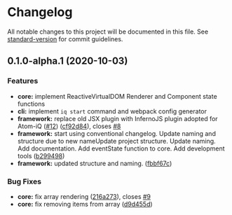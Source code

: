 # Changelog

All notable changes to this project will be documented in this file. See [standard-version](https://github.com/conventional-changelog/standard-version) for commit guidelines.

## 0.1.0-alpha.1 (2020-10-03)


### Features
* **core:** implement ReactiveVirtualDOM Renderer and Component state functions
* **cli:** implement `iq start` command and webpack config generator
* **framework:** replace old JSX plugin with InfernoJS plugin adopted for Atom-iQ ([#12](https://github.com/Atom-iQ/Atom-iQ/issues/12)) ([cf92d84](https://github.com/Atom-iQ/Atom-iQ/commit/cf92d8486d9130565e9d60d8b915093ddc3d2984)), closes [#8](https://github.com/Atom-iQ/Atom-iQ/issues/8)
* **framework:** start using conventional changelog. Update naming and structure due to new nameUpdate project structure. Update naming. Add documentation. Add eventState function to core. Add development tools ([b299498](https://github.com/Atom-iQ/Atom-iQ/commit/b299498f9ffdf1c0011502c818ada33f56196fa8))
* **framework:** updated structure and naming. ([fbbf67c](https://github.com/Atom-iQ/Atom-iQ/commit/fbbf67c7833d9851b3648bdba4dfa7eb9f40de9d))


### Bug Fixes

* **core:** fix array rendering ([216a273](https://github.com/Atom-iQ/Atom-iQ/commit/216a273226e45a2ca2fe8cb2ffbd26206570545a)), closes [#9](https://github.com/Atom-iQ/Atom-iQ/issues/9)
* **core:** fix removing items from array ([d9d455d](https://github.com/Atom-iQ/Atom-iQ/commit/d9d455d107c321fe0f4fd912dd0e4a9fb7cf2ceb))
